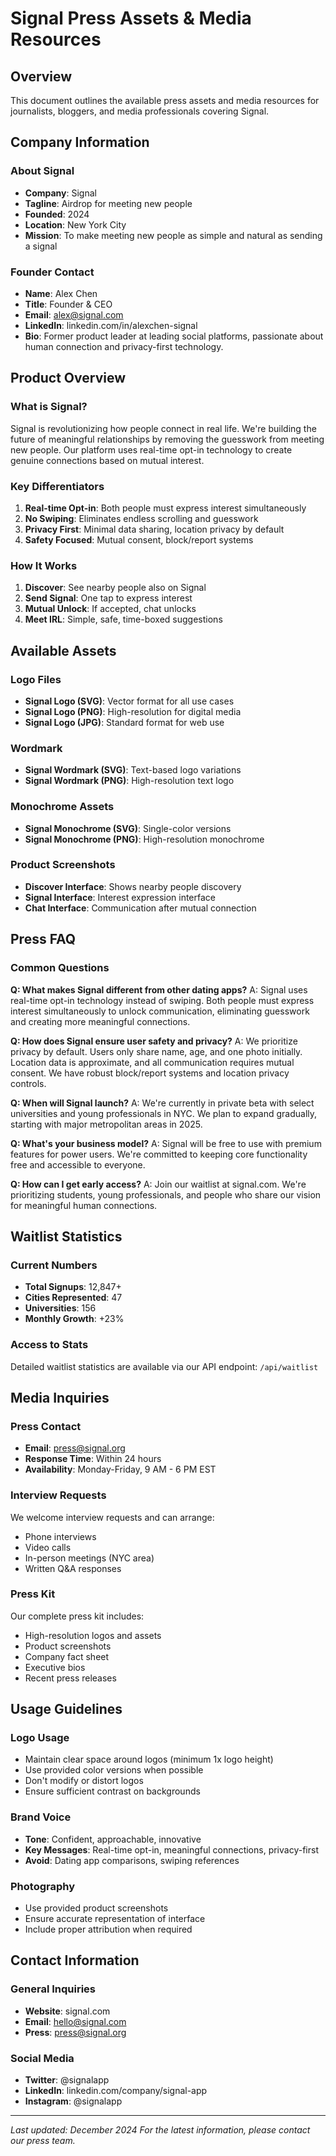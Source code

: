 # Signal Press Assets & Media Resources

## Overview
This document outlines the available press assets and media resources for journalists, bloggers, and media professionals covering Signal.

## Company Information

### About Signal
- **Company**: Signal
- **Tagline**: Airdrop for meeting new people
- **Founded**: 2024
- **Location**: New York City
- **Mission**: To make meeting new people as simple and natural as sending a signal

### Founder Contact
- **Name**: Alex Chen
- **Title**: Founder & CEO
- **Email**: alex@signal.com
- **LinkedIn**: linkedin.com/in/alexchen-signal
- **Bio**: Former product leader at leading social platforms, passionate about human connection and privacy-first technology.

## Product Overview

### What is Signal?
Signal is revolutionizing how people connect in real life. We're building the future of meaningful relationships by removing the guesswork from meeting new people. Our platform uses real-time opt-in technology to create genuine connections based on mutual interest.

### Key Differentiators
1. **Real-time Opt-in**: Both people must express interest simultaneously
2. **No Swiping**: Eliminates endless scrolling and guesswork
3. **Privacy First**: Minimal data sharing, location privacy by default
4. **Safety Focused**: Mutual consent, block/report systems

### How It Works
1. **Discover**: See nearby people also on Signal
2. **Send Signal**: One tap to express interest
3. **Mutual Unlock**: If accepted, chat unlocks
4. **Meet IRL**: Simple, safe, time-boxed suggestions

## Available Assets

### Logo Files
- **Signal Logo (SVG)**: Vector format for all use cases
- **Signal Logo (PNG)**: High-resolution for digital media
- **Signal Logo (JPG)**: Standard format for web use

### Wordmark
- **Signal Wordmark (SVG)**: Text-based logo variations
- **Signal Wordmark (PNG)**: High-resolution text logo

### Monochrome Assets
- **Signal Monochrome (SVG)**: Single-color versions
- **Signal Monochrome (PNG)**: High-resolution monochrome

### Product Screenshots
- **Discover Interface**: Shows nearby people discovery
- **Signal Interface**: Interest expression interface
- **Chat Interface**: Communication after mutual connection

## Press FAQ

### Common Questions

**Q: What makes Signal different from other dating apps?**
A: Signal uses real-time opt-in technology instead of swiping. Both people must express interest simultaneously to unlock communication, eliminating guesswork and creating more meaningful connections.

**Q: How does Signal ensure user safety and privacy?**
A: We prioritize privacy by default. Users only share name, age, and one photo initially. Location data is approximate, and all communication requires mutual consent. We have robust block/report systems and location privacy controls.

**Q: When will Signal launch?**
A: We're currently in private beta with select universities and young professionals in NYC. We plan to expand gradually, starting with major metropolitan areas in 2025.

**Q: What's your business model?**
A: Signal will be free to use with premium features for power users. We're committed to keeping core functionality free and accessible to everyone.

**Q: How can I get early access?**
A: Join our waitlist at signal.com. We're prioritizing students, young professionals, and people who share our vision for meaningful human connections.

## Waitlist Statistics

### Current Numbers
- **Total Signups**: 12,847+
- **Cities Represented**: 47
- **Universities**: 156
- **Monthly Growth**: +23%

### Access to Stats
Detailed waitlist statistics are available via our API endpoint: `/api/waitlist`

## Media Inquiries

### Press Contact
- **Email**: press@signal.org
- **Response Time**: Within 24 hours
- **Availability**: Monday-Friday, 9 AM - 6 PM EST

### Interview Requests
We welcome interview requests and can arrange:
- Phone interviews
- Video calls
- In-person meetings (NYC area)
- Written Q&A responses

### Press Kit
Our complete press kit includes:
- High-resolution logos and assets
- Product screenshots
- Company fact sheet
- Executive bios
- Recent press releases

## Usage Guidelines

### Logo Usage
- Maintain clear space around logos (minimum 1x logo height)
- Use provided color versions when possible
- Don't modify or distort logos
- Ensure sufficient contrast on backgrounds

### Brand Voice
- **Tone**: Confident, approachable, innovative
- **Key Messages**: Real-time opt-in, meaningful connections, privacy-first
- **Avoid**: Dating app comparisons, swiping references

### Photography
- Use provided product screenshots
- Ensure accurate representation of interface
- Include proper attribution when required

## Contact Information

### General Inquiries
- **Website**: signal.com
- **Email**: hello@signal.com
- **Press**: press@signal.org

### Social Media
- **Twitter**: @signalapp
- **LinkedIn**: linkedin.com/company/signal-app
- **Instagram**: @signalapp

---

*Last updated: December 2024*
*For the latest information, please contact our press team.*
